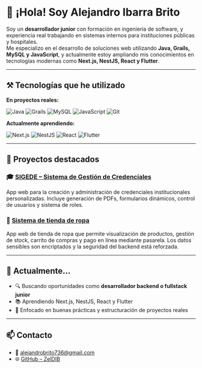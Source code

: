 # 👋 ¡Hola! Soy Alejandro Ibarra Brito

Soy un **desarrollador junior** con formación en ingeniería de software, y experiencia real trabajando en sistemas internos para instituciones públicas y hospitales.  
Me especializo en el desarrollo de soluciones web utilizando **Java, Grails, MySQL y JavaScript**, y actualmente estoy ampliando mis conocimientos en tecnologías modernas como **Next.js, NestJS, React y Flutter**.

---

## ⚒ Tecnologías que he utilizado

**En proyectos reales:**

![Java](https://img.shields.io/badge/Java-ED8B00?style=flat&logo=openjdk&logoColor=white)
![Grails](https://img.shields.io/badge/Grails-1B9A47?style=flat&logo=grails&logoColor=white)
![MySQL](https://img.shields.io/badge/MySQL-00758F?style=flat&logo=mysql&logoColor=white)
![JavaScript](https://img.shields.io/badge/JavaScript-F7DF1E?style=flat&logo=javascript&logoColor=black)
![Git](https://img.shields.io/badge/Git-F05032?style=flat&logo=git&logoColor=white)

**Actualmente aprendiendo:**

![Next.js](https://img.shields.io/badge/Next.js-000000?style=flat&logo=next.js&logoColor=white)
![NestJS](https://img.shields.io/badge/NestJS-E0234E?style=flat&logo=nestjs&logoColor=white)
![React](https://img.shields.io/badge/React-20232A?style=flat&logo=react&logoColor=61DAFB)
![Flutter](https://img.shields.io/badge/Flutter-02569B?style=flat&logo=flutter&logoColor=white)

---

## 🧩 Proyectos destacados

### 🎓 [SIGEDE – Sistema de Gestión de Credenciales](https://github.com/ZelDIB/sigede-web)
App web para la creación y administración de credenciales institucionales personalizadas. Incluye generación de PDFs, formularios dinámicos, control de usuarios y sistema de roles.

### 🛒 [Sistema de tienda de ropa](https://github.com/ZelDIB/tu-repo-de-tienda)
App web de tienda de ropa que permite visualización de productos, gestión de stock, carrito de compras y pago en línea mediante pasarela. Los datos sensibles son encriptados y la seguridad del backend está reforzada.

---

## 🚀 Actualmente...

- 🔍 Buscando oportunidades como **desarrollador backend o fullstack junior**
- 📚 Aprendiendo Next.js, NestJS, React y Flutter
- 🧠 Enfocado en buenas prácticas y estructuración de proyectos reales

---

## 📫 Contacto

- 📧 alejandrobrito736@gmail.com
- 🌐 [GitHub – ZelDIB](https://github.com/ZelDIB)
